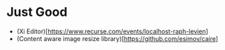 # Just Good

+ (Xi Editor)[https://www.recurse.com/events/localhost-raph-levien]
+ (Content aware image resize library)[https://github.com/esimov/caire]
